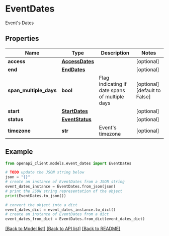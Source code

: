 # EventDates

Event's Dates

## Properties

Name | Type | Description | Notes
------------ | ------------- | ------------- | -------------
**access** | [**AccessDates**](AccessDates.md) |  | [optional] 
**end** | [**EndDates**](EndDates.md) |  | [optional] 
**span_multiple_days** | **bool** | Flag indicating if date spans of multiple days | [optional] [default to False]
**start** | [**StartDates**](StartDates.md) |  | [optional] 
**status** | [**EventStatus**](EventStatus.md) |  | [optional] 
**timezone** | **str** | Event&#39;s timezone | [optional] 

## Example

```python
from openapi_client.models.event_dates import EventDates

# TODO update the JSON string below
json = "{}"
# create an instance of EventDates from a JSON string
event_dates_instance = EventDates.from_json(json)
# print the JSON string representation of the object
print(EventDates.to_json())

# convert the object into a dict
event_dates_dict = event_dates_instance.to_dict()
# create an instance of EventDates from a dict
event_dates_from_dict = EventDates.from_dict(event_dates_dict)
```
[[Back to Model list]](../README.md#documentation-for-models) [[Back to API list]](../README.md#documentation-for-api-endpoints) [[Back to README]](../README.md)


